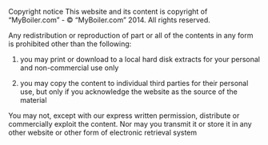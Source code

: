 Copyright notice
This website and its content is copyright of “MyBoiler.com” - © “MyBoiler.com” 2014. All rights reserved.

Any redistribution or reproduction of part or all of the contents in any form is prohibited other than the following:

1.	you may print or download to a local hard disk extracts for your personal and non-commercial use only

2.	you may copy the content to individual third parties for their personal use, but only if you acknowledge the website as the source of the material


You may not, except with our express written permission, distribute or commercially exploit the content. Nor may you transmit it or store it in any other website or other form of electronic retrieval system